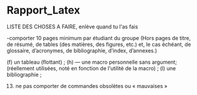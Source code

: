 # Rapport_Latex

LISTE DES CHOSES A FAIRE, enlève quand tu l'as fais

-comporter 10 pages minimum par étudiant du groupe (Hors pages de titre, de résumé, de tables (des matières, des figures, etc.) et, le cas échéant, de glossaire, d’acronymes,
de bibliographie, d’index, d’annexes.)

(f) un tableau (flottant) ;
(h) — une macro personnelle sans argument;
    (réellement utilisées, noté en fonction de l'utilité de la macro) ;
(l) une bibliographie ;

13. ne pas comporter de commandes obsolètes ou « mauvaises »
